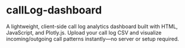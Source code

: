 # callLog-dashboard
A lightweight, client-side call log analytics dashboard built with HTML, JavaScript, and Plotly.js. Upload your call log CSV and visualize incoming/outgoing call patterns instantly—no server or setup required.
